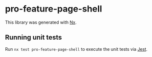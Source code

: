 # pro-feature-page-shell

This library was generated with [Nx](https://nx.dev).

## Running unit tests

Run `nx test pro-feature-page-shell` to execute the unit tests via [Jest](https://jestjs.io).
